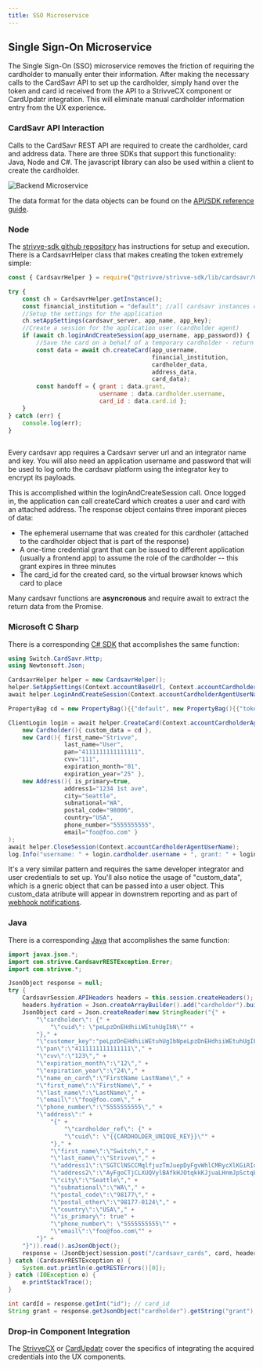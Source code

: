 ```yaml
---
title: SSO Microservice
---
```



## Single Sign-On Microservice

The Single Sign-On (SSO) microservice removes the friction of requiring the cardholder to manually enter their information. After making the necessary calls to the CardSavr API to set up the cardholder, simply hand over the token and card id received from the API to a StrivveCX component or CardUpdatr integration. This will eliminate manual cardholder information entry from the UX experience.

### CardSavr API Interaction

Calls to the CardSavr REST API are required to create the cardholder, card and address data.  There are three SDKs that support this functionality:  Java, Node and C#.  The javascript library can also be used within a client to create the cardholder.

![Backend Microservice](/images/CardUpdatr-SSO-integration.png) 

The data format for the data objects can be found on the [API/SDK reference guide](https://swch.github.io/slate). 

### Node

The [strivve-sdk github repository](https://github.com/swch/strivve-sdk) has instructions for setup and execution. There is a CardsavrHelper class that makes creating the token extremely simple:

```javascript
const { CardsavrHelper } = require("@strivve/strivve-sdk/lib/cardsavr/CardsavrHelper");

try {
    const ch = CardsavrHelper.getInstance();
    const financial_institution = "default"; //all cardsavr instances come with a "default" fi
    //Setup the settings for the application
    ch.setAppSettings(cardsavr_server, app_name, app_key); 
    //Create a session for the application user (cardholder agent)
    if (await ch.loginAndCreateSession(app_username, app_password)) {
        //Save the card on a behalf of a temporary cardholder - return their username, grant, card par
        const data = await ch.createCard(app_username, 
                                         financial_institution, 
                                         cardholder_data, 
                                         address_data, 
                                         card_data);
        const handoff = { grant : data.grant, 
                          username : data.cardholder.username, 
                          card_id : data.card.id };
    }
} catch (err) {
    console.log(err);
}
 
```

Every cardsavr app requires a Cardsavr server url and an integrator name and key.  You will also need an application username and password that will be used to log onto the cardsavr platform using the integrator key to encrypt its payloads.  

This is accomplished within the loginAndCreateSession call.  Once logged in, the application can call createCard which creates a user and card with an attached address.  The response object contains three imporant pieces of data:

* The ephemeral username that was created for this cardholer (attached to the cardholder object that is part of the response)
* A one-time credential grant that can be issued to different application (usually a frontend app) to assume the role of the cardholder -- this grant expires in three minutes
* The card_id for the created card, so the virtual browser knows which card to place

Many cardsavr functions are __asyncronous__ and require await to extract the return data from the Promise.

### Microsoft C Sharp

There is a corresponding [C# SDK](https://github.com/swch/metro_sdk_c_sharp) that accomplishes the same function:

```cs
using Switch.CardSavr.Http;
using Newtonsoft.Json;

CardsavrHelper helper = new CardsavrHelper();
helper.SetAppSettings(Context.accountBaseUrl, Context.accountCardholderAgentAppID, Context.accountCardholderAgentStaticKey);
await helper.LoginAndCreateSession(Context.accountCardholderAgentUserName, Context.accountCardholderAgentPassword, null, "{\"key\": \"my_trace\"}");

PropertyBag cd = new PropertyBag(){{"default", new PropertyBag(){{"token", "123"}}}};

ClientLogin login = await helper.CreateCard(Context.accountCardholderAgentUserName, "default", 
    new Cardholder(){ custom_data = cd },
    new Card(){ first_name="Strivve", 
                last_name="User", 
                pan="4111111111111111", 
                cvv="111", 
                expiration_month="01", 
                expiration_year="25" },
    new Address(){ is_primary=true, 
                address1="1234 1st ave", 
                city="Seattle", 
                subnational="WA", 
                postal_code="98006", 
                country="USA",
                phone_number="5555555555",
                email="foo@foo.com" }
);
await helper.CloseSession(Context.accountCardholderAgentUserName);
log.Info("username: " + login.cardholder.username + ", grant: " + login.userCredentialGrant + ", card_id: " + login.card.id);

```

It's a very similar pattern and requires the same developer integrator and user credentials to set up.  You'll also notice the usage of "custom\_data", which is a gneric object that can be passed into a user object. This custom_data atribute will appear in downstrem reporting and as part of [webhook notifications](/resources/notifications/).

### Java

There is a corresponding [Java](https://github.com/swch/strivve-sdk-java) that accomplishes the same function:

```java
import javax.json.*;
import com.strivve.CardsavrRESTException.Error;
import com.strivve.*;

JsonObject response = null;
try {
    CardsavrSession.APIHeaders headers = this.session.createHeaders();
    headers.hydration = Json.createArrayBuilder().add("cardholder").build();
    JsonObject card = Json.createReader(new StringReader("{" +
        "\"cardholder\": {" +
            "\"cuid\": \"peLpzDnEHdhiiWEtuhUgIbN\"" +
        "}," +
        "\"customer_key":"peLpzDnEHdhiiWEtuhUgIbNpeLpzDnEHdhiiWEtuhUgIbN\"," +
        "\"pan\":\"4111111111111111\"," +
        "\"cvv\":\"123\"," +
        "\"expiration_month\":\"12\"," +
        "\"expiration_year\":\"24\"," +
        "\"name_on_card\":\"FirstName LastName\"," +
        "\"first_name\":\"FirstName\"," +
        "\"last_name\":\"LastName\"," +
        "\"email\":\"foo@foo.com\"," +
        "\"phone_number\":\"5555555555\"," +
        "\"address\":" +
            "{" +
                "\"cardholder_ref\": {" +
                "\"cuid\": \"{{CARDHOLDER_UNIQUE_KEY}}\"" +
            "}," +
            "\"first_name\":\"Switch\"," +
            "\"last_name\":\"Strivve\"," +
            "\"address1\":\"SGTClNSCCMqlfjuzTmJuepDyFgvWhlCMRycXlKGiRIooOJJkoXeObOcAwJMGeqjSDWfhTHobAWMimcCynMIQcvlBFSbMQlwUFyJ\"," +
            "\"address2\":\"AyFgoCTjCLXUQVylBAfkHJOtqkkKJjuaLHnmJpSctqBOQueIvciyAUPqYoFpkiAPlkGjgPuabhAPCHFPvaxciObOmIBvBUWpngD\"," +
            "\"city\":\"Seattle\"," +
            "\"subnational\":\"WA\"," +
            "\"postal_code\":\"98177\"," +
            "\"postal_other\":\"98177-0124\"," +
            "\"country\":\"USA\"," +
            "\"is_primary\": true" +
            "\"phone_number\": \"5555555555\"" +
            "\"email\":\"foo@foo.com\"" +
        "}" +
    "}")).read().asJsonObject();
    response = (JsonObject)session.post("/cardsavr_cards", card, headers);
} catch (CardsavrRESTException e) {
    System.out.println(e.getRESTErrors()[0]);
} catch (IOException e) {
    e.printStackTrace();
}

int cardId = response.getInt("id"); // card_id
String grant = response.getJsonObject("cardholder").getString("grant");

```

### Drop-in Component Integration

The [StrivveCX](/integrations/strivve-cx#strivve-cx-single-sign-on) or [CardUpdatr](/integrations/cardupdatr#card-updatr-single-sign-on) cover the specifics of integrating the acquired credentials into the UX components.